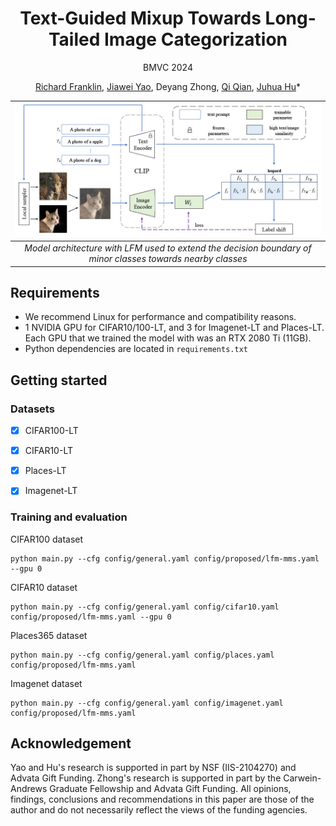 <div align="center">
<h1>Text-Guided Mixup Towards Long-Tailed Image Categorization</h1>

<p>
  BMVC 2024

  [Richard Franklin](https://rsamf.github.io/),
  [Jiawei Yao](https://alexander-yao.github.io/),
  Deyang Zhong,
  [Qi Qian](https://scholar.google.com/citations?user=Rp_40_gAAAAJ&hl=en&oi=ao),
  [Juhua Hu](http://faculty.washington.edu/juhuah/)*
</p>

  | ![Model Architecture](assets/arch.jpg) | 
  |:--:| 
  | *Model architecture with LFM used to extend the decision boundary of minor classes towards nearby classes* |

</div>

## Requirements
 - We recommend Linux for performance and compatibility reasons.
 - 1 NVIDIA GPU for CIFAR10/100-LT, and 3 for Imagenet-LT and Places-LT. Each GPU that we trained the model with was an RTX 2080 Ti (11GB).
 - Python dependencies are located in `requirements.txt`

## Getting started
### Datasets
- [x] CIFAR100-LT
- [x] CIFAR10-LT
- [x] Places-LT
- [x] Imagenet-LT


### Training and evaluation
CIFAR100 dataset
```
python main.py --cfg config/general.yaml config/proposed/lfm-mms.yaml --gpu 0
```

CIFAR10 dataset
```
python main.py --cfg config/general.yaml config/cifar10.yaml config/proposed/lfm-mms.yaml --gpu 0
```

Places365 dataset
```
python main.py --cfg config/general.yaml config/places.yaml config/proposed/lfm-mms.yaml
```

Imagenet dataset
```
python main.py --cfg config/general.yaml config/imagenet.yaml config/proposed/lfm-mms.yaml
```


<!-- ## Bibtex
Please cite our paper if you use this code in your own work:
```
``` -->

## Acknowledgement
Yao and Hu's research is supported in part by NSF (IIS-2104270) and Advata Gift Funding. Zhong's research is supported in part by the Carwein-Andrews Graduate Fellowship and Advata Gift Funding. All opinions, findings, conclusions and recommendations in this paper are those of the author and do not necessarily reflect the views of the funding agencies.
